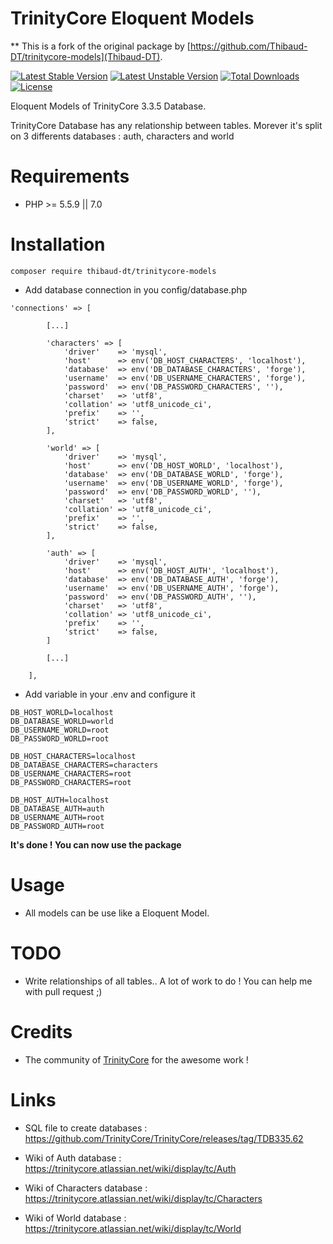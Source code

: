 TrinityCore Eloquent Models
=======================

** This is a fork of the original package by [https://github.com/Thibaud-DT/trinitycore-models](Thibaud-DT).

[![Latest Stable Version](https://poser.pugx.org/thibaud-dt/trinitycore-auth/version?format=flat)](https://packagist.org/packages/thibaud-dt/trinitycore-auth)
[![Latest Unstable Version](https://poser.pugx.org/thibaud-dt/trinitycore-auth/v/unstable?format=flat)](//packagist.org/packages/thibaud-dt/trinitycore-auth)
[![Total Downloads](https://poser.pugx.org/thibaud-dt/trinitycore-auth/downloads?format=flat)](https://packagist.org/packages/thibaud-dt/trinitycore-auth)
[![License](https://poser.pugx.org/thibaud-dt/trinitycore-auth/license?format=flat)](https://packagist.org/packages/thibaud-dt/trinitycore-auth)

Eloquent Models of TrinityCore 3.3.5 Database.

TrinityCore Database has any relationship between tables. Morever it's split on 3 differents databases : auth, characters and world


Requirements
============

* PHP >= 5.5.9 || 7.0

Installation
============

    composer require thibaud-dt/trinitycore-models


* Add database connection in you config/database.php
```
'connections' => [

        [...]

        'characters' => [
            'driver'    => 'mysql',
            'host'      => env('DB_HOST_CHARACTERS', 'localhost'),
            'database'  => env('DB_DATABASE_CHARACTERS', 'forge'),
            'username'  => env('DB_USERNAME_CHARACTERS', 'forge'),
            'password'  => env('DB_PASSWORD_CHARACTERS', ''),
            'charset'   => 'utf8',
            'collation' => 'utf8_unicode_ci',
            'prefix'    => '',
            'strict'    => false,
        ],

        'world' => [
            'driver'    => 'mysql',
            'host'      => env('DB_HOST_WORLD', 'localhost'),
            'database'  => env('DB_DATABASE_WORLD', 'forge'),
            'username'  => env('DB_USERNAME_WORLD', 'forge'),
            'password'  => env('DB_PASSWORD_WORLD', ''),
            'charset'   => 'utf8',
            'collation' => 'utf8_unicode_ci',
            'prefix'    => '',
            'strict'    => false,
        ],

        'auth' => [
            'driver'    => 'mysql',
            'host'      => env('DB_HOST_AUTH', 'localhost'),
            'database'  => env('DB_DATABASE_AUTH', 'forge'),
            'username'  => env('DB_USERNAME_AUTH', 'forge'),
            'password'  => env('DB_PASSWORD_AUTH', ''),
            'charset'   => 'utf8',
            'collation' => 'utf8_unicode_ci',
            'prefix'    => '',
            'strict'    => false,
        ]

        [...]

    ],
```

* Add variable in your .env and configure it
```
DB_HOST_WORLD=localhost
DB_DATABASE_WORLD=world
DB_USERNAME_WORLD=root
DB_PASSWORD_WORLD=root

DB_HOST_CHARACTERS=localhost
DB_DATABASE_CHARACTERS=characters
DB_USERNAME_CHARACTERS=root
DB_PASSWORD_CHARACTERS=root

DB_HOST_AUTH=localhost
DB_DATABASE_AUTH=auth
DB_USERNAME_AUTH=root
DB_PASSWORD_AUTH=root
```

**It's done ! You can now use the package**


Usage
=====

- All models can be use like a Eloquent Model.

TODO
=====
* Write relationships of all tables.. A lot of work to do ! You can help me with pull request ;)

Credits
=======

* The community of [TrinityCore](https://www.trinitycore.org/]) for the awesome work !

Links
=====
* SQL file to create databases : https://github.com/TrinityCore/TrinityCore/releases/tag/TDB335.62

* Wiki of Auth database : https://trinitycore.atlassian.net/wiki/display/tc/Auth
* Wiki of Characters database : https://trinitycore.atlassian.net/wiki/display/tc/Characters
* Wiki of World database : https://trinitycore.atlassian.net/wiki/display/tc/World
